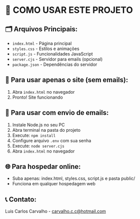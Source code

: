 # 📁 COMO USAR ESTE PROJETO

## 🗂️ Arquivos Principais:
- `index.html` - Página principal
- `styles.css` - Estilos e animações  
- `script.js` - Funcionalidades JavaScript
- `server.cjs` - Servidor para emails (opcional)
- `package.json` - Dependências do servidor

## 🚀 Para usar apenas o site (sem emails):
1. Abra `index.html` no navegador
2. Pronto! Site funcionando

## 📧 Para usar com envio de emails:
1. Instale Node.js no seu PC
2. Abra terminal na pasta do projeto
3. Execute: `npm install`
4. Configure arquivo `.env` com sua senha
5. Execute: `node server.cjs`
6. Abra `index.html` no navegador

## 🌐 Para hospedar online:
- Suba apenas: index.html, styles.css, script.js e pasta public/
- Funciona em qualquer hospedagem web

## 📞 Contato:
Luis Carlos Carvalho - carvalho.c.c@hotmail.com